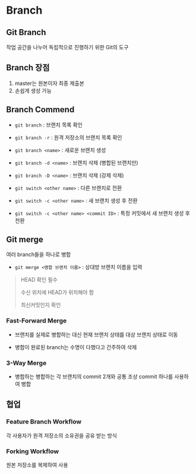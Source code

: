 # Branch
## Git Branch
작업 공간을 나누어 독립적으로 진행하기 위한 Git의 도구

## Branch 장점
1. master는 원본이자 최종 제출본
2. 손쉽게 생성 가능

## Branch Commend
- `git branch` : 브랜치 목록 확인
- `git branch -r` : 원격 저장소의 브랜치 목록 확인
- `git branch <name>` : 새로운 브랜치 생성
- `git branch -d <name>` : 브랜치 삭제 (병합된 브랜치만)
- `git branch -D <name>` : 브랜치 삭제 (강제 삭제)

- `git switch <other name>` : 다른 브랜치로 전환
- `git switch -c <other name>` : 새 브랜치 생성 후 전환
- `git switch -c <other name> <commit ID>` : 특정 커밋에서 새 브랜치 생성 후 전환

## Git merge
여러 branch들을 하나로 병합

- `git merge <병합 브랜치 이름>` : 상대방 브랜치 이름을 입력

> HEAD 확인 필수
> 
> 수신 위치에 HEAD가 위치해야 함
> 
> 최신커밋인지 확인

### Fast-Forward Merge
- 브랜치를 실제로 병합하는 대신 현재 브랜치 상태를 대상 브랜치 상태로 이동

- 병합이 완료된 branch는 수명이 다했다고 간주하여 삭제

### 3-Way Merge
- 병합하는 병합하는 각 브랜치의 commit 2개와 공통 조상 commit 하나를 사용하여 병합

## 협업
### Feature Branch Workflow
각 사용자가 원격 저장소의 소유권을 공유 받는 방식

### Forking Workflow
원본 저장소를 복제하여 사용